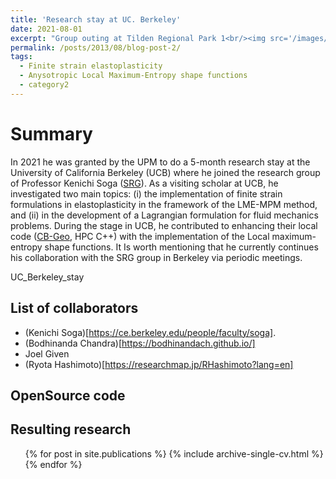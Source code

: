 ```yaml
---
title: 'Research stay at UC. Berkeley'
date: 2021-08-01
excerpt: "Group outing at Tilden Regional Park 1<br/><img src='/images/UC_Berkeley_stay.jpg'>"
permalink: /posts/2013/08/blog-post-2/
tags:
  - Finite strain elastoplasticity
  - Anysotropic Local Maximum-Entropy shape functions
  - category2
---
```


Summary
======

In 2021 he was granted by the UPM to do a 5-month research stay at the University of
California Berkeley (UCB) where he joined the research group of Professor Kenichi Soga ([SRG](https://geomechanics.berkeley.edu/)).
As a visiting scholar at UCB, he investigated two main topics: (i) the implementation of finite
strain formulations in elastoplasticity in the framework of the LME-MPM method, and (ii) in
the development of a Lagrangian formulation for fluid mechanics problems. During the stage
in UCB, he contributed to enhancing their local code ([CB-Geo](https://github.com/geomechanics/mpm), HPC C++) with the
implementation of the Local maximum-entropy shape functions. It Is worth mentioning that
he currently continues his collaboration with the SRG group in Berkeley via periodic meetings.

UC_Berkeley_stay

List of collaborators
------
* (Kenichi Soga)[https://ce.berkeley.edu/people/faculty/soga]. 
* (Bodhinanda Chandra)[https://bodhinandach.github.io/]
* Joel Given 
* (Ryota Hashimoto)[https://researchmap.jp/RHashimoto?lang=en]

OpenSource code
------  

Resulting research
------
  <ul>{% for post in site.publications %}
    {% include archive-single-cv.html %}
  {% endfor %}</ul>

